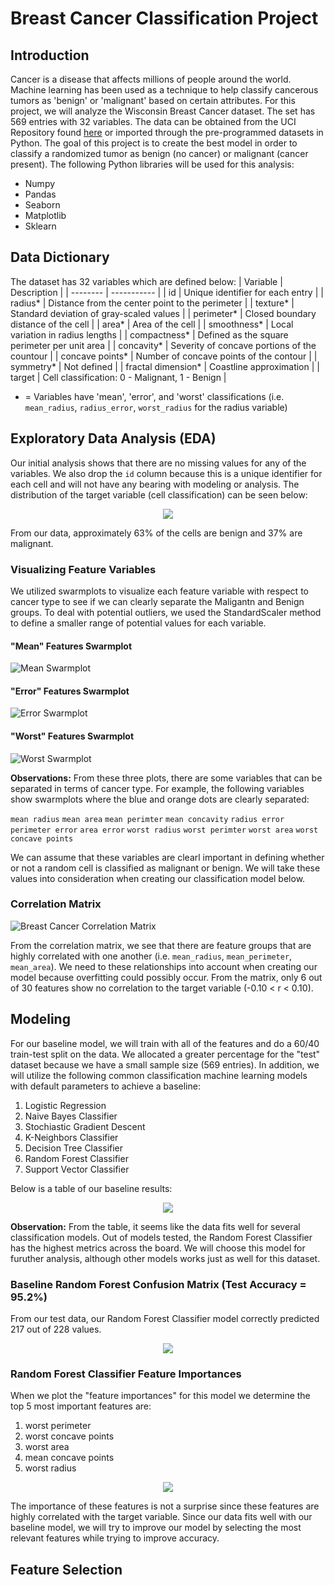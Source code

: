 # Breast Cancer Classification Project

## Introduction
Cancer is a disease that affects millions of people around the world.  Machine learning has been used as a technique to help classify cancerous tumors as 'benign' or 'malignant' based on certain attributes.  For this project, we will analyze the Wisconsin Breast Cancer dataset.  The set has 569 entries with 32 variables.  The data can be obtained from the UCI Repository found [here](https://archive.ics.uci.edu/ml/datasets/Breast+Cancer+Wisconsin+(Diagnostic)) or imported through the pre-programmed datasets in Python.  The goal of this project is to create the best model in order to classify a randomized tumor as benign (no cancer) or malignant (cancer present).  The following Python libraries will be used for this analysis:

- Numpy
- Pandas
- Seaborn
- Matplotlib
- Sklearn

## Data Dictionary
The dataset has 32 variables which are defined below:
| Variable | Description |
| -------- | ----------- |
| id | Unique identifier for each entry |
| radius* | Distance from the center point to the perimeter |
| texture* | Standard deviation of gray-scaled values |
| perimeter* | Closed boundary distance of the cell |
| area* | Area of the cell |
| smoothness* | Local variation in radius lengths | 
| compactness* | Defined as the square perimeter per unit area |
| concavity* | Severity of concave portions of the countour |
| concave points* | Number of concave points of the contour |
| symmetry* | Not defined |
| fractal dimension* | Coastline approximation |
| target | Cell classification: 0 - Malignant, 1 - Benign |

* = Variables have 'mean', 'error', and 'worst' classifications (i.e. `mean_radius`, `radius_error`, `worst_radius` for the radius variable)

## Exploratory Data Analysis (EDA)
Our initial analysis shows that there are no missing values for any of the variables.  We also drop the `id` column because this is a unique identifier for each cell and will not have any bearing with modeling or analysis.  The distribution of the target variable (cell classification) can be seen below:

<p align = "center">
<img src = "https://user-images.githubusercontent.com/60159655/88986581-3c766a00-d288-11ea-9add-014eec27dfdc.png" />
</p>

From our data, approximately 63% of the cells are benign and 37% are malignant.

### Visualizing Feature Variables
We utilized swarmplots to visualize each feature variable with respect to cancer type to see if we can clearly separate the Maligantn and Benign groups.  To deal with potential outliers, we used the StandardScaler method to define a smaller range of potential values for each variable.  

#### "Mean" Features Swarmplot
![Mean Swarmplot](https://user-images.githubusercontent.com/60159655/89219716-2d900000-d585-11ea-80d0-a17688561ca3.png)

#### "Error" Features Swarmplot
![Error Swarmplot](https://user-images.githubusercontent.com/60159655/89220407-5cf33c80-d586-11ea-95a0-653ab2bf5364.png)

#### "Worst" Features Swarmplot
![Worst Swarmplot](https://user-images.githubusercontent.com/60159655/89220468-78f6de00-d586-11ea-9c32-af9228d9966e.png)

**Observations:** From these three plots, there are some variables that can be separated in terms of cancer type.  For example, the following variables show swarmplots where the blue and orange dots are clearly separated:

`mean radius`
`mean area` 
`mean perimter`
`mean concavity`
`radius error`
`perimeter error`
`area error`
`worst radius`
`worst perimter`
`worst area`
`worst concave points`

We can assume that these variables are clearl important in defining whether or not a random cell is classified as malignant or benign.  We will take these values into consideration when creating our classification model below. 

### Correlation Matrix
![Breast Cancer Correlation Matrix](https://user-images.githubusercontent.com/60159655/89221759-b0ff2080-d588-11ea-9a37-f55ecc2348dd.png)

From the correlation matrix, we see that there are feature groups that are highly correlated with one another (i.e. `mean_radius`, `mean_perimeter`, `mean_area`).  We need to these relationships into account when creating our model because overfitting could possibly occur.  From the matrix, only 6 out of 30 features show no correlation to the target variable (-0.10 < r < 0.10).

## Modeling
For our baseline model, we will train with all of the features and do a 60/40 train-test split on the data.  We allocated a greater percentage for the "test" dataset because we have a small sample size (569 entries).  In addition, we will utilize the following common classification machine learning models with default parameters to achieve a baseline:

1) Logistic Regression
2) Naive Bayes Classifier
3) Stochiastic Gradient Descent
4) K-Neighbors Classifier
5) Decision Tree Classifier
6) Random Forest Classifier
7) Support Vector Classifier

Below is a table of our baseline results:

<p align = "center">
<img src = "https://user-images.githubusercontent.com/60159655/89239959-98eec780-d5af-11ea-9b5c-21a6f476dd40.png" />
</p>

**Observation:** From the table, it seems like the data fits well for several classification models.  Out of models tested, the Random Forest Classifier has the highest metrics across the board.  We will choose this model for furuther analysis, although other models works just as well for this dataset.

### Baseline Random Forest Confusion Matrix (Test Accuracy = 95.2%)
From our test data, our Random Forest Classifier model correctly predicted 217 out of 228 values.  
<p align = "center">
<img src = "https://user-images.githubusercontent.com/60159655/89253558-d2382f00-d5d1-11ea-9246-90d32db93f3b.png" />
</p>

### Random Forest Classifier Feature Importances
When we plot the "feature importances" for this model we determine the top 5 most important features are:

1) worst perimeter
2) worst concave points
3) worst area
4) mean concave points
5) worst radius

<p align = "center">
<img src = "https://user-images.githubusercontent.com/60159655/89254437-f72da180-d5d3-11ea-8edd-14ecb29d6ca7.png" />
</p>

The importance of these features is not a surprise since these features are highly correlated with the target variable.  Since our data fits well with our baseline model, we will try to improve our model by selecting the most relevant features while trying to improve accuracy.

## Feature Selection
